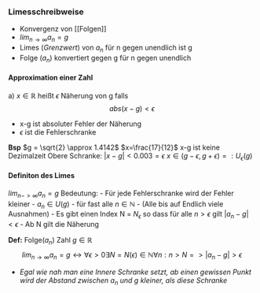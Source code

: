 ### Limesschreibweise
- Konvergenz von [[Folgen]]
- $lim_{n\rightarrow \infty} a_n = g$
- Limes (*Grenzwert*) von $a_n$ für n gegen unendlich ist g
- Folge ($a_n$) konvertiert gegen g für n gegen unendlich

#### Approximation einer Zahl
a) $x \in \mathbb{R}$ heißt $\epsilon$ Näherung von g falls 
$$abs(x-g) < \epsilon$$
- x-g ist absoluter Fehler der Näherung
- $\epsilon$ ist die Fehlerschranke

__Bsp__
$g = \sqrt{2} \approx 1.4142$
$x=\frac{17}{12}$
x-g ist keine Dezimalzeit
Obere Schranke:
$|x-g| < 0.003 = \epsilon$
$x \in (g-\epsilon, g+\epsilon) =: U_{\epsilon}(g)$

#### Definiton des Limes
$lim_{n->\infty}a_n = g$ 
Bedeutung: 
	- Für jede Fehlerschranke wird der Fehler kleiner
	- $a_n \in U(g)$
	- für fast alle $n \in \mathbb{N}$
	- (Alle bis auf Endlich viele Ausnahmen)
	- Es gibt einen Index N = $N_{\epsilon}$ so dass für alle $n > \epsilon$ gilt $|a_n - g| < \epsilon$ 
	- Ab N gilt die Näherung

**Def:** Folge($a_n$) Zahl $g \in \mathbb{R}$
$$lim_{n\rightarrow\infty}a_n = g \leftrightarrow \forall \epsilon > 0 \exists N=N(\epsilon)\in\mathbb{N} \forall n: n>N =>|a_n-g|>\epsilon $$
- *Egal wie nah man eine Innere Schranke setzt, ab einen gewissen Punkt wird der Abstand zwischen $a_n$ und $g$ kleiner, als diese Schranke*
